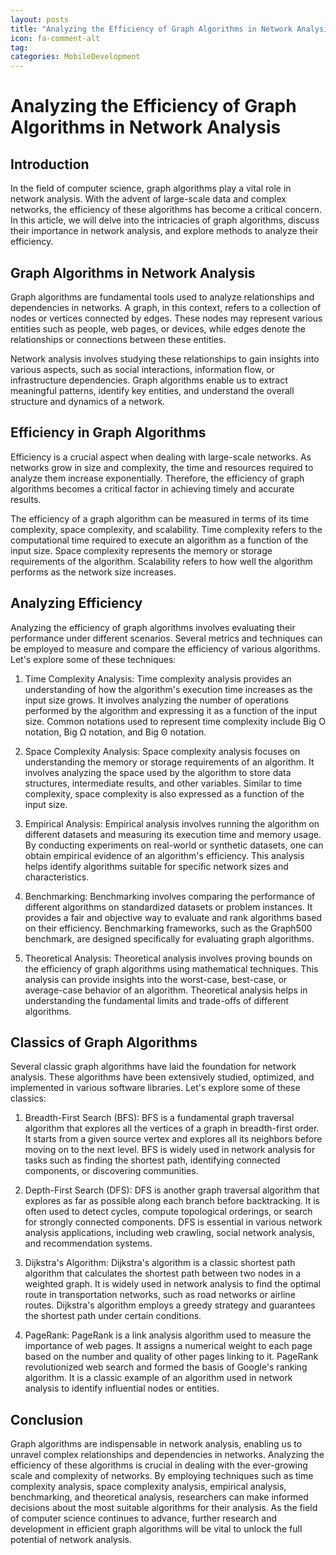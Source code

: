 ```yaml
---
layout: posts
title: "Analyzing the Efficiency of Graph Algorithms in Network Analysis"
icon: fa-comment-alt
tag:      
categories: MobileDevelopment
---
```



# Analyzing the Efficiency of Graph Algorithms in Network Analysis

## Introduction
In the field of computer science, graph algorithms play a vital role in network analysis. With the advent of large-scale data and complex networks, the efficiency of these algorithms has become a critical concern. In this article, we will delve into the intricacies of graph algorithms, discuss their importance in network analysis, and explore methods to analyze their efficiency.

## Graph Algorithms in Network Analysis
Graph algorithms are fundamental tools used to analyze relationships and dependencies in networks. A graph, in this context, refers to a collection of nodes or vertices connected by edges. These nodes may represent various entities such as people, web pages, or devices, while edges denote the relationships or connections between these entities.

Network analysis involves studying these relationships to gain insights into various aspects, such as social interactions, information flow, or infrastructure dependencies. Graph algorithms enable us to extract meaningful patterns, identify key entities, and understand the overall structure and dynamics of a network.

## Efficiency in Graph Algorithms
Efficiency is a crucial aspect when dealing with large-scale networks. As networks grow in size and complexity, the time and resources required to analyze them increase exponentially. Therefore, the efficiency of graph algorithms becomes a critical factor in achieving timely and accurate results.

The efficiency of a graph algorithm can be measured in terms of its time complexity, space complexity, and scalability. Time complexity refers to the computational time required to execute an algorithm as a function of the input size. Space complexity represents the memory or storage requirements of the algorithm. Scalability refers to how well the algorithm performs as the network size increases.

## Analyzing Efficiency
Analyzing the efficiency of graph algorithms involves evaluating their performance under different scenarios. Several metrics and techniques can be employed to measure and compare the efficiency of various algorithms. Let's explore some of these techniques:

1. Time Complexity Analysis: Time complexity analysis provides an understanding of how the algorithm's execution time increases as the input size grows. It involves analyzing the number of operations performed by the algorithm and expressing it as a function of the input size. Common notations used to represent time complexity include Big O notation, Big Ω notation, and Big Θ notation.

2. Space Complexity Analysis: Space complexity analysis focuses on understanding the memory or storage requirements of an algorithm. It involves analyzing the space used by the algorithm to store data structures, intermediate results, and other variables. Similar to time complexity, space complexity is also expressed as a function of the input size.

3. Empirical Analysis: Empirical analysis involves running the algorithm on different datasets and measuring its execution time and memory usage. By conducting experiments on real-world or synthetic datasets, one can obtain empirical evidence of an algorithm's efficiency. This analysis helps identify algorithms suitable for specific network sizes and characteristics.

4. Benchmarking: Benchmarking involves comparing the performance of different algorithms on standardized datasets or problem instances. It provides a fair and objective way to evaluate and rank algorithms based on their efficiency. Benchmarking frameworks, such as the Graph500 benchmark, are designed specifically for evaluating graph algorithms.

5. Theoretical Analysis: Theoretical analysis involves proving bounds on the efficiency of graph algorithms using mathematical techniques. This analysis can provide insights into the worst-case, best-case, or average-case behavior of an algorithm. Theoretical analysis helps in understanding the fundamental limits and trade-offs of different algorithms.

## Classics of Graph Algorithms
Several classic graph algorithms have laid the foundation for network analysis. These algorithms have been extensively studied, optimized, and implemented in various software libraries. Let's explore some of these classics:

1. Breadth-First Search (BFS): BFS is a fundamental graph traversal algorithm that explores all the vertices of a graph in breadth-first order. It starts from a given source vertex and explores all its neighbors before moving on to the next level. BFS is widely used in network analysis for tasks such as finding the shortest path, identifying connected components, or discovering communities.

2. Depth-First Search (DFS): DFS is another graph traversal algorithm that explores as far as possible along each branch before backtracking. It is often used to detect cycles, compute topological orderings, or search for strongly connected components. DFS is essential in various network analysis applications, including web crawling, social network analysis, and recommendation systems.

3. Dijkstra's Algorithm: Dijkstra's algorithm is a classic shortest path algorithm that calculates the shortest path between two nodes in a weighted graph. It is widely used in network analysis to find the optimal route in transportation networks, such as road networks or airline routes. Dijkstra's algorithm employs a greedy strategy and guarantees the shortest path under certain conditions.

4. PageRank: PageRank is a link analysis algorithm used to measure the importance of web pages. It assigns a numerical weight to each page based on the number and quality of other pages linking to it. PageRank revolutionized web search and formed the basis of Google's ranking algorithm. It is a classic example of an algorithm used in network analysis to identify influential nodes or entities.

## Conclusion
Graph algorithms are indispensable in network analysis, enabling us to unravel complex relationships and dependencies in networks. Analyzing the efficiency of these algorithms is crucial in dealing with the ever-growing scale and complexity of networks. By employing techniques such as time complexity analysis, space complexity analysis, empirical analysis, benchmarking, and theoretical analysis, researchers can make informed decisions about the most suitable algorithms for their analysis. As the field of computer science continues to advance, further research and development in efficient graph algorithms will be vital to unlock the full potential of network analysis.